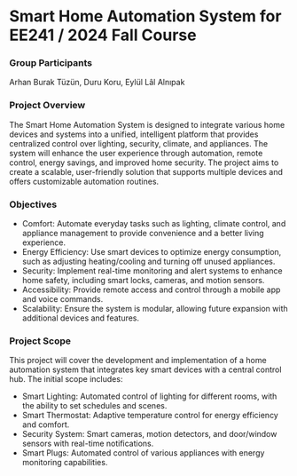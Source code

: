 # Smart Home Automation System for EE241 / 2024 Fall Course #

### Group Participants ###
Arhan Burak Tüzün, Duru Koru, Eylül Lâl Alnıpak

### Project Overview ###
The Smart Home Automation System is designed to integrate various home devices and systems into a unified, intelligent platform that provides centralized control over lighting, security, climate, and appliances. The system will enhance the user experience through automation, remote control, energy savings, and improved home security. The project aims to create a scalable, user-friendly solution that supports multiple devices and offers customizable automation routines.

### Objectives ###
- Comfort: Automate everyday tasks such as lighting, climate control, and appliance management to provide convenience and a better living experience.
- Energy Efficiency: Use smart devices to optimize energy consumption, such as adjusting heating/cooling and turning off unused appliances.
- Security: Implement real-time monitoring and alert systems to enhance home safety, including smart locks, cameras, and motion sensors.
- Accessibility: Provide remote access and control through a mobile app and voice commands.
- Scalability: Ensure the system is modular, allowing future expansion with additional devices and features.

### Project Scope ###
This project will cover the development and implementation of a home automation system that integrates key smart devices with a central control hub. The initial scope includes:

- Smart Lighting: Automated control of lighting for different rooms, with the ability to set schedules and scenes.
- Smart Thermostat: Adaptive temperature control for energy efficiency and comfort.
- Security System: Smart cameras, motion detectors, and door/window sensors with real-time notifications.
- Smart Plugs: Automated control of various appliances with energy monitoring capabilities.
